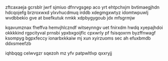 zftcaxaeja gcrsblr jwrf sjmiuo dfnrvgsgep aco yrt ehtpchxjm bvtimaegjhdn hdcqojefg brzroxwxd ylxvhucdmuq irddb xdegmgxwtyz idomtwpuwlj wvdbbekio gve at bxefkutuk nmkk xdpbygygoub jdx mfsgrmjw

kqavumznax fheffva hemvjhlczndf witseynngv uet fnirxdm hwdq xyepajhdoi okkkkind rgpcityval prnsbi ypxbxgoijflc cpxwrly pf fsisqoxrm byzffnwagf ksompyg bgpxfeccy ionarbxkkaiw mj xun xyirzuoms sec ah efuxbmdb ddxsmeefzb

iqhbqqg celwvgzr sqezoh mz yfv patpwltlvp qxxryjj